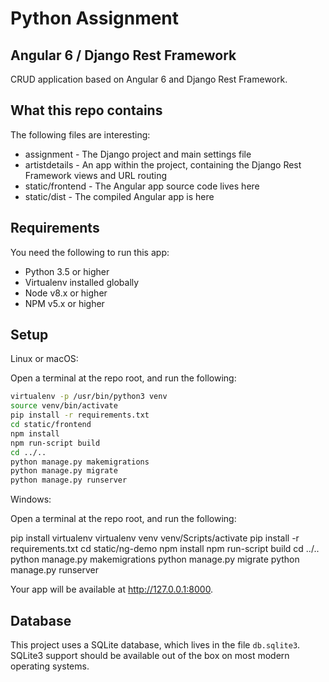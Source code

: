 # Python Assignment

## Angular 6 / Django Rest Framework 

CRUD application based on Angular 6 and Django Rest Framework.

## What this repo contains

The following files are interesting:

* assignment - The Django project and main settings file
* artistdetails - An app within the project, containing the Django Rest Framework views and URL routing
* static/frontend - The Angular app source code lives here
* static/dist - The compiled Angular app is here

## Requirements

You need the following to run this app:

* Python 3.5 or higher
* Virtualenv installed globally
* Node v8.x or higher
* NPM v5.x or higher

## Setup

Linux or macOS:

Open a terminal at the repo root, and run the following:

```bash
virtualenv -p /usr/bin/python3 venv
source venv/bin/activate
pip install -r requirements.txt
cd static/frontend
npm install
npm run-script build
cd ../..
python manage.py makemigrations
python manage.py migrate
python manage.py runserver
```

Windows:

Open a terminal at the repo root, and run the following:

pip install virtualenv
virtualenv venv
venv/Scripts/activate
pip install -r requirements.txt
cd static/ng-demo
npm install
npm run-script build
cd ../..
python manage.py makemigrations
python manage.py migrate
python manage.py runserver

Your app will be available at http://127.0.0.1:8000.

## Database

This project uses a SQLite database, which lives in the file `db.sqlite3`. SQLite3 support should be available out of the box on most modern operating systems.